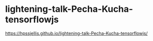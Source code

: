 # lightening-talk-Pecha-Kucha-tensorflowjs


https://hpssjellis.github.io/lightening-talk-Pecha-Kucha-tensorflowjs/


